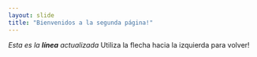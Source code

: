 ```yaml
---
layout: slide
title: "Bienvenidos a la segunda página!"
---
```

_Esta es la **línea** actualizada_
Utiliza la flecha hacia la izquierda para volver!
